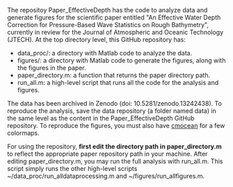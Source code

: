 The repositoy Paper_EffectiveDepth has the code to analyze data and generate figures for the scientific paper entitled "An Effective Water Depth Correction for Pressure-Based Wave Statistics on Rough Bathymetry", currently in review for the Journal of Atmospheric and Oceanic Technology (JTECH).
At the top directory level, this GitHub repository has:
* data_proc/: a directory with Matlab code to analyze the data.
* figures/: a directory with Matlab code to generate the figures, along with the figures in the paper.
* paper_directory.m: a function that returns the paper directory path.
* run_all.m: a high-level script that runs all the code for the analysis and figures.


The data has been archived in Zenodo (doi: 10.5281/zenodo.13242438). To reproduce the analysis, save the data repository (a folder named data) in the same level as the content in the Paper_EffectiveDepth GitHub repository.
To reproduce the figures, you must also have [cmocean](https://github.com/chadagreene/cmocean) for a few colormaps.

For using the repository, **first edit the directory path in paper_directory.m** to reflect the appropriate paper repository path in your machine.
After editing paper_directory.m, you may run the full analysis with run_all.m. This script simply runs the other high-level scripts ~/data_proc/run_alldataprocessing.m and ~/figures/run_allfigures.m.

